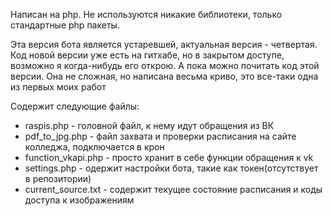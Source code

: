 Написан на php. Не используются никакие библиотеки, только стандартные php пакеты.

Эта версия бота является устаревшей, актуальная версия - четвертая.
Код новой версии уже есть на гитхабе, но в закрытом доступе, возможно я когда-нибудь его открою.
А пока можно почитать код этой версии. Она не сложная, но написана весьма криво, это все-таки одна из первых моих работ 

Содержит следующие файлы:
<ul>
    <li>raspis.php - головной файл, к нему идут обращения из ВК</li>
    <li>pdf_to_jpg.php - файл захвата и проверки расписания на сайте колледжа, подключается в крон</li>
    <li>function_vkapi.php - просто хранит в себе функции обращения к vk</li>
    <li>settings.php - одержит настройки бота, такие как токен(отсутствует в репозитории)</li>
    <li>current_source.txt - содержит текущее состояние расписания и коды доступа к изображениям</li>
</ul>
